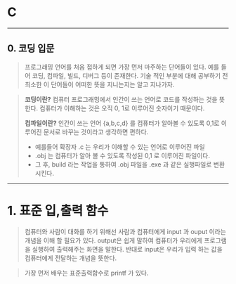 # C

***

## 0. 코딩 입문

> 프로그래밍 언어를 처음 접하게 되면 가장 먼저 마주하는 단어들이 있다. 예를 들어 코딩, 컴파일, 빌드, 디버그 등이 존재한다. 기술 적인 부분에 대해 공부하기 전 최소한 이 단어들이 어떠한 뜻을  지니는지는 알고 지나가자.

> **코딩이란?** 컴퓨터 프로그래밍에서 인간이 쓰는 언어로 코드를 작성하는 것을 뜻한다. 컴퓨터가 이해하는 것은 오직 0, 1로 이루어진 숫자이기 때문이다.
>
> **컴파일이란?**  인간이 쓰는 언어 {a,b,c,d} 를 컴퓨터가 알아볼 수 있도록 0,1로 이루어진 문서로 바꾸는 것이라고 생각하면 편하다.
>
> * 예를들어 확장자 .c 는 우리가 이해할 수 있는 언어로 이루어진 파일
> * .obj 는 컴퓨터가 알아 볼 수 있도록 작성된 0,1 로 이루어진 파일이다.
> * 그 후, build 라는 작업을 통하여 .obj 파일을 .exe 과 같은 실행파일로 변환시킨다. 

***

# 1. 표준 입,출력 함수

>  컴퓨터와 사람이 대화를 하기 위해선 사람과 컴퓨터에게 input 과 ouput 이라는 개념을 이해 할 필요가 있다. output은 쉽게 말하여 컴퓨터가 우리에게 프로그램을 실행하여 출력해주는 화면을 말한다. 반대로 input은 우리가 입력 하는 값을 컴퓨터에게 전달하는 개념을 뜻한다. 

>   가장 먼저 배우는 표준출력함수로 printf 가 있다. 